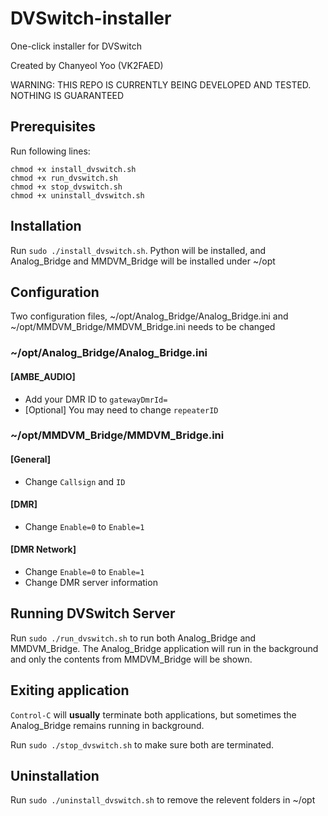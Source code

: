 # DVSwitch-installer
One-click installer for DVSwitch

Created by Chanyeol Yoo (VK2FAED)

WARNING: THIS REPO IS CURRENTLY BEING DEVELOPED AND TESTED. NOTHING IS GUARANTEED

## Prerequisites
Run following lines:
```
chmod +x install_dvswitch.sh
chmod +x run_dvswitch.sh
chmod +x stop_dvswitch.sh
chmod +x uninstall_dvswitch.sh
```

## Installation
Run `sudo ./install_dvswitch.sh`. Python will be installed, and Analog_Bridge and MMDVM_Bridge will be installed under ~/opt

## Configuration
Two configuration files, ~/opt/Analog_Bridge/Analog_Bridge.ini and ~/opt/MMDVM_Bridge/MMDVM_Bridge.ini needs to be changed

### ~/opt/Analog_Bridge/Analog_Bridge.ini
#### [AMBE_AUDIO]
- Add your DMR ID to `gatewayDmrId=`
- [Optional] You may need to change `repeaterID`

### ~/opt/MMDVM_Bridge/MMDVM_Bridge.ini
#### [General]
- Change `Callsign` and `ID`
#### [DMR]
- Change `Enable=0` to `Enable=1`
#### [DMR Network]
- Change `Enable=0` to `Enable=1`
- Change DMR server information

## Running DVSwitch Server
Run `sudo ./run_dvswitch.sh` to run both Analog_Bridge and MMDVM_Bridge. The Analog_Bridge application will run in the background and only the contents from MMDVM_Bridge will be shown.

## Exiting application
`Control-C` will **usually** terminate both applications, but sometimes the Analog_Bridge remains running in background. 

Run `sudo ./stop_dvswitch.sh` to make sure both are terminated.

## Uninstallation
Run `sudo ./uninstall_dvswitch.sh` to remove the relevent folders in ~/opt
